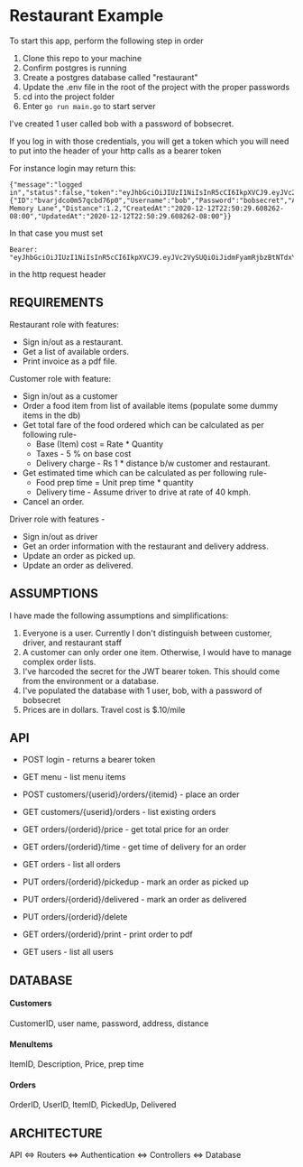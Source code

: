 # Restaurant Example

To start this app, perform the following step in order

1. Clone this repo to your machine
1. Confirm postgres is running
1. Create a postgres database called "restaurant"
1. Update the .env file in the root of the project with the proper passwords
1. cd into the project folder
1. Enter `go run main.go` to start server

I've created 1 user called bob with a password of bobsecret.

If you log in with those credentials, you will get a token which you will need to put into the header of your http calls as a bearer token

For instance login may return this:

```
{"message":"logged in","status":false,"token":"eyJhbGciOiJIUzI1NiIsInR5cCI6IkpXVCJ9.eyJVc2VySUQiOiJidmFyamRjbzBtNTdxY2JkNzZwMCIsIlVzZXJuYW1lIjoiYm9iIiwiZXhwIjoxNjEzODk4MDg2fQ.X7ukZNIO8sdVXrMFEg4s_UgZwf1JBElO_6lcfCPbSD4","user":{"ID":"bvarjdco0m57qcbd76p0","Username":"bob","Password":"bobsecret","Address":"4 Memory Lane","Distance":1.2,"CreatedAt":"2020-12-12T22:50:29.608262-08:00","UpdatedAt":"2020-12-12T22:50:29.608262-08:00"}}
```

In that case you must set

```
Bearer: "eyJhbGciOiJIUzI1NiIsInR5cCI6IkpXVCJ9.eyJVc2VySUQiOiJidmFyamRjbzBtNTdxY2JkNzZwMCIsIlVzZXJuYW1lIjoiYm9iIiwiZXhwIjoxNjEzODk4MDg2fQ.X7ukZNIO8sdVXrMFEg4s_UgZwf1JBElO_6lcfCPbSD4"
```

in the http request header

## REQUIREMENTS

Restaurant role with features:

- Sign in/out as a restaurant.
- Get a list of available orders.
- Print invoice as a pdf file.

Customer role with feature:

- Sign in/out as a customer
- Order a food item from list of available items (populate some dummy items in the db)
- Get total fare of the food ordered which can be calculated as per following rule-
  - Base (Item) cost = Rate \* Quantity
  - Taxes - 5 % on base cost
  - Delivery charge - Rs 1 \* distance b/w customer and restaurant.
- Get estimated time which can be calculated as per following rule-
  - Food prep time = Unit prep time \* quantity
  - Delivery time - Assume driver to drive at rate of 40 kmph.
- Cancel an order.

Driver role with features -

- Sign in/out as driver
- Get an order information with the restaurant and delivery address.
- Update an order as picked up.
- Update an order as delivered.

## ASSUMPTIONS

I have made the following assumptions and simplifications:

1.  Everyone is a user. Currently I don't distinguish between customer, driver, and restaurant staff
1.  A customer can only order one item. Otherwise, I would have to manage complex order lists.
1.  I've harcoded the secret for the JWT bearer token. This should come from the environment or a database.
1.  I've populated the database with 1 user, bob, with a password of bobsecret
1.  Prices are in dollars. Travel cost is $.10/mile

## API

- POST login - returns a bearer token
- GET menu - list menu items

- POST customers/{userid}/orders/{itemid} - place an order
- GET customers/{userid}/orders - list existing orders

- GET orders/{orderid}/price - get total price for an order
- GET orders/{orderid}/time - get time of delivery for an order

- GET orders - list all orders
- PUT orders/{orderid}/pickedup - mark an order as picked up
- PUT orders/{orderid}/delivered - mark an order as delivered
- PUT orders/{orderid}/delete
- GET orders/{orderid}/print - print order to pdf

- GET users - list all users

## DATABASE

#### Customers

CustomerID, user name, password, address, distance

#### MenuItems

ItemID, Description, Price, prep time

#### Orders

OrderID, UserID, ItemID, PickedUp, Delivered

## ARCHITECTURE

API <=> Routers <=> Authentication <=> Controllers <=> Database
